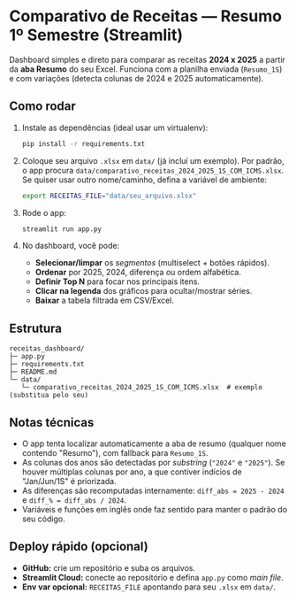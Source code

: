# Comparativo de Receitas — Resumo 1º Semestre (Streamlit)

Dashboard simples e direto para comparar as receitas **2024 x 2025** a partir da **aba Resumo** do seu Excel.
Funciona com a planilha enviada (`Resumo_1S`) e com variações (detecta colunas de 2024 e 2025 automaticamente).

## Como rodar

1. Instale as dependências (ideal usar um virtualenv):
   ```bash
   pip install -r requirements.txt
   ```

2. Coloque seu arquivo `.xlsx` em `data/` (já incluí um exemplo).
   Por padrão, o app procura `data/comparativo_receitas_2024_2025_1S_COM_ICMS.xlsx`.
   Se quiser usar outro nome/caminho, defina a variável de ambiente:
   ```bash
   export RECEITAS_FILE="data/seu_arquivo.xlsx"
   ```

3. Rode o app:
   ```bash
   streamlit run app.py
   ```

4. No dashboard, você pode:
   - **Selecionar/limpar** os *segmentos* (multiselect + botões rápidos).
   - **Ordenar** por 2025, 2024, diferença ou ordem alfabética.
   - **Definir Top N** para focar nos principais itens.
   - **Clicar na legenda** dos gráficos para ocultar/mostrar séries.
   - **Baixar** a tabela filtrada em CSV/Excel.

## Estrutura

```
receitas_dashboard/
├─ app.py
├─ requirements.txt
├─ README.md
└─ data/
   └─ comparativo_receitas_2024_2025_1S_COM_ICMS.xlsx  # exemplo (substitua pelo seu)
```

## Notas técnicas

- O app tenta localizar automaticamente a aba de resumo (qualquer nome contendo "Resumo"), com fallback para `Resumo_1S`.
- As colunas dos anos são detectadas por *substring* (`"2024"` e `"2025"`). Se houver múltiplas colunas por ano, a que contiver indícios de "Jan/Jun/1S" é priorizada.
- As diferenças são recomputadas internamente: `diff_abs = 2025 - 2024` e `diff_% = diff_abs / 2024`.
- Variáveis e funções em inglês onde faz sentido para manter o padrão do seu código.

## Deploy rápido (opcional)

- **GitHub:** crie um repositório e suba os arquivos.
- **Streamlit Cloud:** conecte ao repositório e defina `app.py` como *main file*.
- **Env var opcional:** `RECEITAS_FILE` apontando para seu `.xlsx` em `data/`.